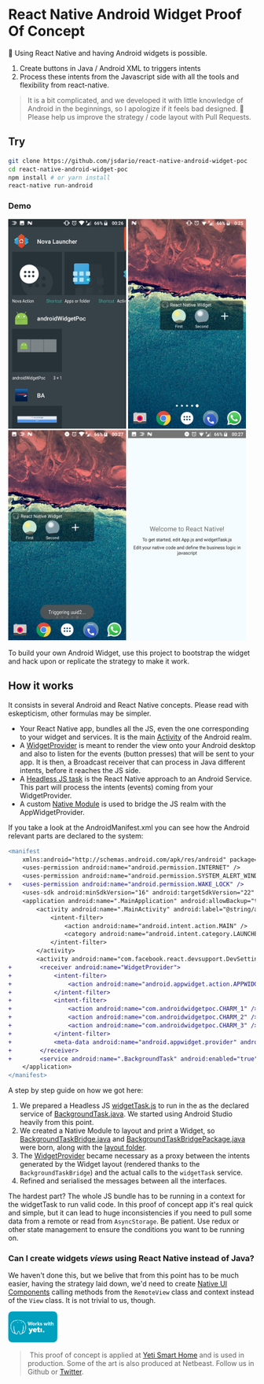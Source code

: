 # React Native Android Widget Proof Of Concept

:robot: Using React Native and having Android widgets is possible.

1. Create buttons in Java / Android XML to triggers intents
2. Process these intents from the Javascript side with all the tools and flexibility
from react-native.

> It is a bit complicated, and we developed it with little knowledge of Android in the beginnings, so I apologize if it feels bad designed.
> 🚧  Please help us improve the strategy / code layout with Pull Requests.

## Try
```bash
git clone https://github.com/jsdario/react-native-android-widget-poc
cd react-native-android-widget-poc
npm install # or yarn install
react-native run-android
```

### Demo
<p float="left">
<img src="screenshots/listed.png" width="240" />
<img src="screenshots/enabled.png" width="240" />
<img src="screenshots/triggering.png" width="240" />
<img src="screenshots/app.png" width="240" />
</p>

To build your own Android Widget, use this project to bootstrap the widget and hack upon or replicate the strategy to make it work.

## How it works
It consists in several Android and React Native concepts. Please read with eskepticism, other formulas may be simpler.
* Your React Native app, bundles all the JS, even the one
corresponding to your widget and services. It is the main [Activity](https://developer.android.com/reference/android/app/Activity.html) of the Android realm.
* A [WidgetProvider](https://developer.android.com/reference/android/appwidget/AppWidgetProvider.html) is meant to render the view onto your Android desktop and also to listen for the events (button presses) that will be sent to your app. It is then, a Broadcast receiver that can process in Java different intents, before it reaches the JS side.
* A [Headless JS task](https://facebook.github.io/react-native/docs/headless-js-android.html) is the React Native approach to an Android Service. This part will process the intents (events) coming from your WidgetProvider.
* A custom [Native Module](https://facebook.github.io/react-native/docs/native-modules-android.html) is used to bridge the JS realm with the AppWidgetProvider.

If you take a look at the AndroidManifest.xml you can see how the Android relevant parts are declared to the system:
```diff
<manifest 
    xmlns:android="http://schemas.android.com/apk/res/android" package="com.androidwidgetpoc" android:versionCode="1" android:versionName="1.0">
    <uses-permission android:name="android.permission.INTERNET" />
    <uses-permission android:name="android.permission.SYSTEM_ALERT_WINDOW"/>
+   <uses-permission android:name="android.permission.WAKE_LOCK" />
    <uses-sdk android:minSdkVersion="16" android:targetSdkVersion="22" />
    <application android:name=".MainApplication" android:allowBackup="true" android:label="@string/app_name" android:icon="@mipmap/ic_launcher" android:theme="@style/AppTheme">
        <activity android:name=".MainActivity" android:label="@string/app_name" android:configChanges="keyboard|keyboardHidden|orientation|screenSize" android:windowSoftInputMode="adjustResize">
            <intent-filter>
                <action android:name="android.intent.action.MAIN" />
                <category android:name="android.intent.category.LAUNCHER" />
            </intent-filter>
        </activity>
        <activity android:name="com.facebook.react.devsupport.DevSettingsActivity" />
+        <receiver android:name="WidgetProvider">
+            <intent-filter>
+                <action android:name="android.appwidget.action.APPWIDGET_UPDATE" />
+            </intent-filter>
+            <intent-filter>
+                <action android:name="com.androidwidgetpoc.CHARM_1" />
+                <action android:name="com.androidwidgetpoc.CHARM_2" />
+                <action android:name="com.androidwidgetpoc.CHARM_3" />
+            </intent-filter>
+            <meta-data android:name="android.appwidget.provider" android:resource="@xml/widgetprovider" />
+        </receiver>
+        <service android:name=".BackgroundTask" android:enabled="true" android:label="BackgroundAdd" />
    </application>
</manifest>
``` 

A step by step guide on how we got here:
1. We prepared a Headless JS [widgetTask.js](widgetTask.js) to run in the as the declared service of [BackgroundTask.java](android/app/src/main/java/com/androidwidgetpoc/BackgroundTask.java). We started using Android Studio heavily from this point.
2. We created a Native Module to layout and print a Widget, so [BackgroundTaskBridge.java](android/app/src/main/java/com/androidwidgetpoc/BackgroundTaskBridge.java) and [BackgroundTaskBridgePackage.java](android/app/src/main/java/com/androidwidgetpoc/BackgroundTaskBridgePackage.java) were born, along with the [layout folder](android/app/src/main/res/layout).
3. The [WidgetProvider](android/app/src/main/java/com/androidwidgetpoc/WidgetProvider.java) became necessary as a proxy between the intents generated by the Widget layout (rendered thanks to the `BackgroundTaskBridge`) and the actual calls to the `widgetTask` service.
4. Refined and serialised the messages between all the interfaces.

The hardest part? The whole JS bundle has to be running in a context for the widgetTask to run valid code. In this proof of concept app it's real quick and simple, but it can lead to huge inconsistencies if you need to pull some data from a remote or read from `AsyncStorage`. Be patient. Use redux or other state management to ensure the conditions you want to be running on.

### Can I create widgets _views_ using React Native instead of Java?
We haven't done this, but we belive that from this point has to be much easier,
having the strategy laid down, we'd need to create [Native UI Components](https://facebook.github.io/react-native/docs/native-components-android.html)
calling methods from the `RemoteView` class and context instead of the `View` class.
It is not trivial to us, though.


<a href="https://getyeti.co" target="_blank">
   <img alt="works with yeti" src="screenshots/works-with-yeti.png" width="100" />
</a>

> This proof of concept is applied at [Yeti Smart Home](https://getyeti.co) and is used in production. Some of the art is also produced at Netbeast. Follow us in Github or [Twitter](https://twitter.com/netbeast_co).
